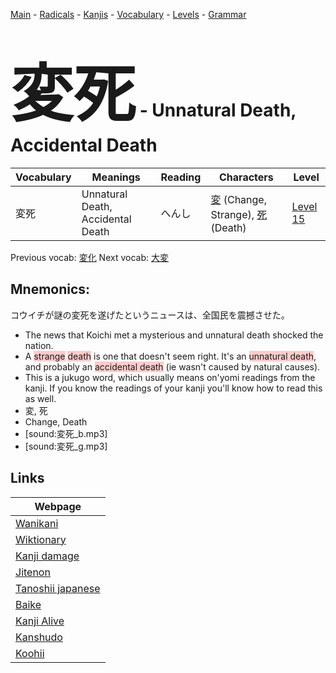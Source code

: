 <style> bigfont {font-size: 100px}</style>
[Main](../README.md) -
[Radicals](../radicals.md) -
[Kanjis](../kanjis.md) -
[Vocabulary](../vocabulary.md) -
[Levels](../levels.md) -
[Grammar](../grammar.md)
# <bigfont> 変死</bigfont> - Unnatural Death, Accidental Death 

| Vocabulary | Meanings | Reading | Characters | Level |
| --- | --- | --- | --- | --- |
| 変死 | Unnatural Death, Accidental Death | へんし |  [変](../kanjis/変.md) (Change, Strange), [死](../kanjis/死.md) (Death) | [Level 15](../levels/wk_level15.md) |

Previous vocab: [変化](変化.md) Next vocab: [大変](大変.md) 

## Mnemonics:
コウイチが謎の変死を遂げたというニュースは、全国民を震撼させた。
* The news that Koichi met a mysterious and unnatural death shocked the nation.
* A <span style="background-color:#ffcccb"> strange</span> <span style="background-color:#ffcccb"> death</span> is one that doesn't seem right. It's an <span style="background-color:#ffcccb"> unnatural death</span>, and probably an <span style="background-color:#ffcccb"> accidental death</span> (ie wasn't caused by natural causes).
* This is a jukugo word, which usually means on'yomi readings from the kanji. If you know the readings of your kanji you'll know how to read this as well.
* 変, 死
* Change, Death
* [sound:変死_b.mp3]
* [sound:変死_g.mp3]


## Links 

| Webpage |
| --- |
| [Wanikani          ](https://www.wanikani.com/kanji/変死) |
| [Wiktionary        ](https://en.wiktionary.org/wiki/変死) |
| [Kanji damage      ](http://www.kanjidamage.com/kanji/search?utf8=✓&q=変死) |
| [Jitenon           ](https://jitenon.com/kanji/変死) |
| [Tanoshii japanese ](https://www.tanoshiijapanese.com/dictionary/kanji.cfm?k=変死) |
| [Baike             ](https://baike.baidu.com/item/変死) |
| [Kanji Alive       ](https://app.kanjialive.com/変死) |
| [Kanshudo          ](https://www.kanshudo.com/searchmn?q=変死) |
| [Koohii            ](https://kanji.koohii.com/study/kanji/変死) |
